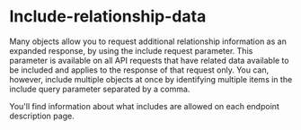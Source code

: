 # Include-relationship-data

Many objects allow you to request additional relationship information as an expanded response, by using the include request parameter. This parameter is available on all API requests that have related data available to be included and applies to the response of that request only. You can, however, include multiple objects at once by identifying multiple items in the include query parameter separated by a comma.

You'll find information about what includes are allowed on each endpoint description page.